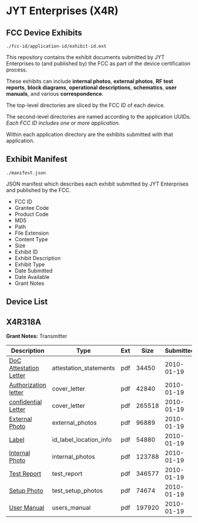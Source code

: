 # JYT Enterprises (X4R)
## FCC Device Exhibits

```
./fcc-id/application-id/exhibit-id.ext
```

This repository contains the exhibit documents submitted by JYT Enterprises to (and published by) the FCC as part of the device certification process.

These exhibits can include **internal photos**, **external photos**, **RF test reports**, **block diagrams**, **operational descriptions**, **schematics**, **user manuals**, and various **correspondence**.

The top-level directories are sliced by the FCC ID of each device.

The second-level directories are named according to the application UUIDs. *Each FCC ID includes one or more application.*

Within each application directory are the exhibits submitted with that application. 

## Exhibit Manifest

```
./manifest.json
```

JSON manifest which describes each exhibit submitted by JYT Enterprises and published by the FCC.

- FCC ID
- Grantee Code
- Product Code
- MD5
- Path
- File Extension
- Content Type
- Size
- Exhibit ID
- Exhibit Description
- Exhibit Type
- Date Submitted
- Date Available
- Grant Notes

## Device List
## X4R318A
**Grant Notes:** Transmitter

| Description | Type | Ext | Size | Submitted | Available |
| ----------- | ---- | --- | ---- | --------- | --------- |
| [DoC Attestation Letter](X4R318A/76609728a25cb825ab62f21c966cf757/1229884.pdf) | attestation_statements | pdf | 34450 | 2010-01-19 | 2010-01-19 |
| [Authorization letter](X4R318A/76609728a25cb825ab62f21c966cf757/1229873.pdf) | cover_letter | pdf | 42840 | 2010-01-19 | 2010-01-19 |
| [confidential Letter](X4R318A/76609728a25cb825ab62f21c966cf757/1229874.pdf) | cover_letter | pdf | 265518 | 2010-01-19 | 2010-01-19 |
| [External Photo](X4R318A/76609728a25cb825ab62f21c966cf757/1229878.pdf) | external_photos | pdf | 96889 | 2010-01-19 | 2010-01-19 |
| [Label](X4R318A/76609728a25cb825ab62f21c966cf757/1229879.pdf) | id_label_location_info | pdf | 54880 | 2010-01-19 | 2010-01-19 |
| [Internal Photo](X4R318A/76609728a25cb825ab62f21c966cf757/1229880.pdf) | internal_photos | pdf | 123788 | 2010-01-19 | 2010-01-19 |
| [Test Report](X4R318A/76609728a25cb825ab62f21c966cf757/1229881.pdf) | test_report | pdf | 346577 | 2010-01-19 | 2010-01-19 |
| [Setup Photo](X4R318A/76609728a25cb825ab62f21c966cf757/1229882.pdf) | test_setup_photos | pdf | 74674 | 2010-01-19 | 2010-01-19 |
| [User Manual](X4R318A/76609728a25cb825ab62f21c966cf757/1229883.pdf) | users_manual | pdf | 197920 | 2010-01-19 | 2010-01-19 |
